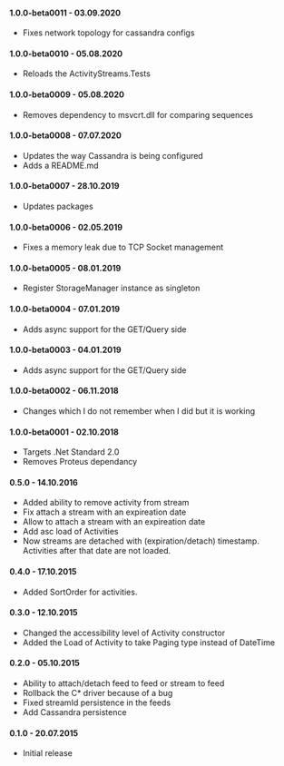 #### 1.0.0-beta0011 - 03.09.2020
* Fixes network topology for cassandra configs

#### 1.0.0-beta0010 - 05.08.2020
* Reloads the ActivityStreams.Tests

#### 1.0.0-beta0009 - 05.08.2020
* Removes dependency to msvcrt.dll for comparing sequences

#### 1.0.0-beta0008 - 07.07.2020
* Updates the way Cassandra is being configured
* Adds a README.md

#### 1.0.0-beta0007 - 28.10.2019
* Updates packages

#### 1.0.0-beta0006 - 02.05.2019
* Fixes a memory leak due to TCP Socket management

#### 1.0.0-beta0005 - 08.01.2019
* Register StorageManager instance as singleton

#### 1.0.0-beta0004 - 07.01.2019
* Adds async support for the GET/Query side

#### 1.0.0-beta0003 - 04.01.2019
* Adds async support for the GET/Query side

#### 1.0.0-beta0002 - 06.11.2018
* Changes which I do not remember when I did but it is working

#### 1.0.0-beta0001 - 02.10.2018
* Targets .Net Standard 2.0
* Removes Proteus dependancy

#### 0.5.0 - 14.10.2016
* Added ability to remove activity from stream
* Fix attach a stream with an expireation date
* Allow to attach a stream with an expireation date
* Add asc load of Activities
* Now streams are detached with (expiration/detach) timestamp. Activities after that date are not loaded.

#### 0.4.0 - 17.10.2015
* Added SortOrder for activities.

#### 0.3.0 - 12.10.2015
* Changed the accessibility level of Activity constructor
* Added  the Load of Activity to take Paging type instead of DateTime

#### 0.2.0 - 05.10.2015
* Ability to attach/detach feed to feed or stream to feed
* Rollback the C* driver because of a bug
* Fixed streamId persistence in the feeds
* Add Cassandra persistence

#### 0.1.0 - 20.07.2015
* Initial release
